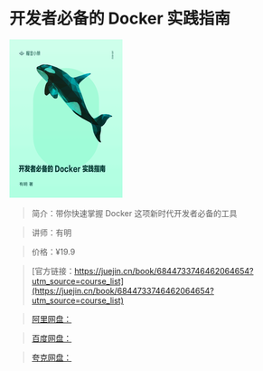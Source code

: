 # 开发者必备的 Docker 实践指南

![img](../../assets/1670b3a58a44689a~tplv-t2oaga2asx-no-mark_280_280_200_280.png)

> 简介：带你快速掌握 Docker 这项新时代开发者必备的工具

> 讲师：有明

> 价格：¥19.9

> [官方链接：https://juejin.cn/book/6844733746462064654?utm_source=course_list](https://juejin.cn/book/6844733746462064654?utm_source=course_list)

> [阿里网盘：]()

> [百度网盘：]()

> [夸克网盘：]()
